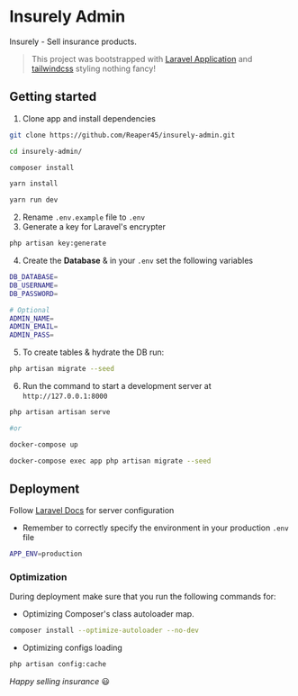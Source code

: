 # Insurely Admin

Insurely - Sell insurance products.

> This project was bootstrapped with [Laravel Application](https://laravel.com/) and [tailwindcss](https://tilwindcss.com) styling nothing fancy!

## Getting started

1. Clone app and install dependencies

```bash
git clone https://github.com/Reaper45/insurely-admin.git

cd insurely-admin/

composer install

yarn install

yarn run dev
```

2. Rename `.env.example` file to `.env`
3. Generate a key for Laravel's encrypter

```bash
php artisan key:generate
```

4. Create the **Database** & in your `.env` set the following variables

```bash
DB_DATABASE=
DB_USERNAME=
DB_PASSWORD=

# Optional
ADMIN_NAME=
ADMIN_EMAIL=
ADMIN_PASS=
```

5. To create tables & hydrate the DB run:

```bash
php artisan migrate --seed
```

6. Run the command to start a development server at `http://127.0.0.1:8000`

```bash
php artisan artisan serve

#or

docker-compose up

docker-compose exec app php artisan migrate --seed
```

## Deployment

Follow [Laravel Docs](https://laravel.com/docs/7.x/deployment) for server configuration

-   Remember to correctly specify the environment in your production `.env` file

```bash
APP_ENV=production
```

### Optimization

During deployment make sure that you run the following commands for:

-   Optimizing Composer's class autoloader map.

```bash
composer install --optimize-autoloader --no-dev
```

-   Optimizing configs loading

```bash
php artisan config:cache
```

_Happy selling insurance_ 😃
